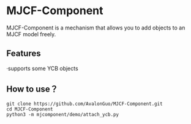 # MJCF-Component
MJCF-Component is a mechanism that allows you to add objects to an MJCF model freely.
## Features
·supports some YCB objects
## How to use？
```
git clone https://github.com/AvalonGuo/MJCF-Component.git
cd MJCF-Component
python3 -m mjcomponent/demo/attach_ycb.py
```
